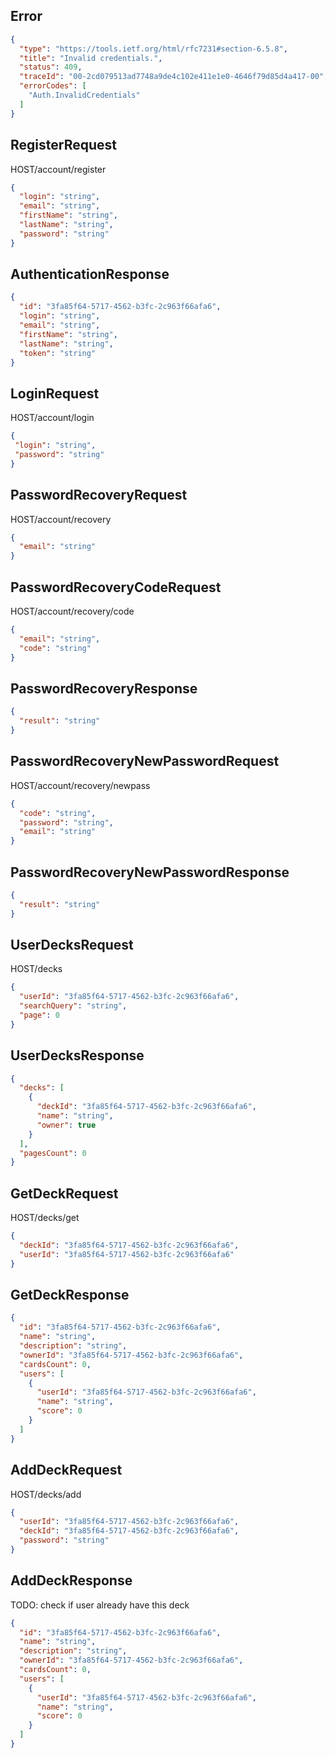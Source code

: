 ## Error
```json
{
  "type": "https://tools.ietf.org/html/rfc7231#section-6.5.8",
  "title": "Invalid credentials.",
  "status": 409,
  "traceId": "00-2cd079513ad7748a9de4c102e411e1e0-4646f79d85d4a417-00",
  "errorCodes": [
    "Auth.InvalidCredentials"
  ]
}
```

## RegisterRequest
HOST/account/register
```json
{
  "login": "string",
  "email": "string",
  "firstName": "string",
  "lastName": "string",
  "password": "string"
}
```

## AuthenticationResponse
```json
{
  "id": "3fa85f64-5717-4562-b3fc-2c963f66afa6",
  "login": "string",
  "email": "string",
  "firstName": "string",
  "lastName": "string",
  "token": "string"
}
```

## LoginRequest
HOST/account/login
 ```json
{
  "login": "string",
  "password": "string"
}
```

## PasswordRecoveryRequest
HOST/account/recovery
```json
{
  "email": "string"
}
```

## PasswordRecoveryCodeRequest
HOST/account/recovery/code
```json
{
  "email": "string",
  "code": "string"
}
```

## PasswordRecoveryResponse
```json
{
  "result": "string"
}
```

## PasswordRecoveryNewPasswordRequest
HOST/account/recovery/newpass
```json
{
  "code": "string",
  "password": "string",
  "email": "string"
}
```

## PasswordRecoveryNewPasswordResponse
```json
{
  "result": "string"
}
```

## UserDecksRequest
HOST/decks
```json
{
  "userId": "3fa85f64-5717-4562-b3fc-2c963f66afa6",
  "searchQuery": "string",
  "page": 0
}
```

## UserDecksResponse
```json
{
  "decks": [
    {
      "deckId": "3fa85f64-5717-4562-b3fc-2c963f66afa6",
      "name": "string",
      "owner": true
    }
  ],
  "pagesCount": 0
}
```

## GetDeckRequest
HOST/decks/get
```json
{
  "deckId": "3fa85f64-5717-4562-b3fc-2c963f66afa6",
  "userId": "3fa85f64-5717-4562-b3fc-2c963f66afa6"
}
```

## GetDeckResponse
```json
{
  "id": "3fa85f64-5717-4562-b3fc-2c963f66afa6",
  "name": "string",
  "description": "string",
  "ownerId": "3fa85f64-5717-4562-b3fc-2c963f66afa6",
  "cardsCount": 0,
  "users": [
    {
      "userId": "3fa85f64-5717-4562-b3fc-2c963f66afa6",
      "name": "string",
      "score": 0
    }
  ]
}
```

## AddDeckRequest
HOST/decks/add
```json
{
  "userId": "3fa85f64-5717-4562-b3fc-2c963f66afa6",
  "deckId": "3fa85f64-5717-4562-b3fc-2c963f66afa6",
  "password": "string"
}
```

## AddDeckResponse
TODO: check if user already have this deck
```json
{
  "id": "3fa85f64-5717-4562-b3fc-2c963f66afa6",
  "name": "string",
  "description": "string",
  "ownerId": "3fa85f64-5717-4562-b3fc-2c963f66afa6",
  "cardsCount": 0,
  "users": [
    {
      "userId": "3fa85f64-5717-4562-b3fc-2c963f66afa6",
      "name": "string",
      "score": 0
    }
  ]
}
```
